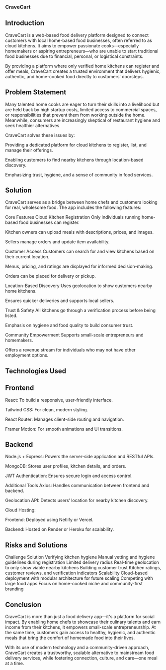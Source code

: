 ### CraveCart

## Introduction
CraveCart is a web-based food delivery platform designed to connect customers with local home-based food businesses, often referred to as cloud kitchens. It aims to empower passionate cooks—especially homemakers or aspiring entrepreneurs—who are unable to start traditional food businesses due to financial, personal, or logistical constraints.

By providing a platform where only verified home kitchens can register and offer meals, CraveCart creates a trusted environment that delivers hygienic, authentic, and home-cooked food directly to customers’ doorsteps.

## Problem Statement
Many talented home cooks are eager to turn their skills into a livelihood but are held back by high startup costs, limited access to commercial spaces, or responsibilities that prevent them from working outside the home. Meanwhile, consumers are increasingly skeptical of restaurant hygiene and seek healthier alternatives.

CraveCart solves these issues by:

Providing a dedicated platform for cloud kitchens to register, list, and manage their offerings.

Enabling customers to find nearby kitchens through location-based discovery.

Emphasizing trust, hygiene, and a sense of community in food services.

## Solution
CraveCart serves as a bridge between home chefs and customers looking for real, wholesome food. The app includes the following features:

Core Features
Cloud Kitchen Registration
Only individuals running home-based food businesses can register.

Kitchen owners can upload meals with descriptions, prices, and images.

Sellers manage orders and update item availability.

Customer Access
Customers can search for and view kitchens based on their current location.

Menus, pricing, and ratings are displayed for informed decision-making.

Orders can be placed for delivery or pickup.

Location-Based Discovery
Uses geolocation to show customers nearby home kitchens.

Ensures quicker deliveries and supports local sellers.

Trust & Safety
All kitchens go through a verification process before being listed.

Emphasis on hygiene and food quality to build consumer trust.

Community Empowerment
Supports small-scale entrepreneurs and homemakers.

Offers a revenue stream for individuals who may not have other employment options.

## Technologies Used
## Frontend
React: To build a responsive, user-friendly interface.

Tailwind CSS: For clean, modern styling.

React Router: Manages client-side routing and navigation.

Framer Motion: For smooth animations and UI transitions.

## Backend
Node.js + Express: Powers the server-side application and RESTful APIs.

MongoDB: Stores user profiles, kitchen details, and orders.

JWT Authentication: Ensures secure login and access control.

Additional Tools
Axios: Handles communication between frontend and backend.

Geolocation API: Detects users’ location for nearby kitchen discovery.

Cloud Hosting:

Frontend: Deployed using Netlify or Vercel.

Backend: Hosted on Render or Heroku for scalability.

## Risks and Solutions
Challenge	Solution
Verifying kitchen hygiene	Manual vetting and hygiene guidelines during registration
Limited delivery radius	Real-time geolocation to only show viable nearby kitchens
Building customer trust	Kitchen ratings, customer reviews, and verification indicators
Scalability	Cloud-based deployment with modular architecture for future scaling
Competing with large food apps	Focus on home-cooked niche and community-first branding

## Conclusion
CraveCart is more than just a food delivery app—it's a platform for social impact. By enabling home chefs to showcase their culinary talents and earn income from their kitchens, it empowers small-scale entrepreneurship. At the same time, customers gain access to healthy, hygienic, and authentic meals that bring the comfort of homemade food into their lives.

With its use of modern technology and a community-driven approach, CraveCart creates a trustworthy, scalable alternative to mainstream food delivery services, while fostering connection, culture, and care—one meal at a time.